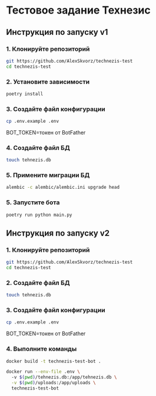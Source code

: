 # Тестовое задание Технезис

## Инструкция по запуску v1

### 1. Клонируйте репозиторий
```bash
git https://github.com/AlexSkvorz/technezis-test
cd technezis-test
```
### 2. Установите зависимости
```bash
poetry install
```
### 3. Создайте файл конфигурации
```bash
cp .env.example .env
```
BOT_TOKEN=токен от BotFather
### 4. Создайте файл БД
```bash
touch tehnezis.db
```
### 5. Примените миграции БД
```bash
alembic -c alembic/alembic.ini upgrade head
```
### 5. Запустите бота
```bash
poetry run python main.py
```

## Инструкция по запуску v2
### 1. Клонируйте репозиторий
```bash
git https://github.com/AlexSkvorz/technezis-test
cd technezis-test
```
### 2. Создайте файл БД
```bash
touch tehnezis.db
```
### 3. Создайте файл конфигурации
```bash
cp .env.example .env
```
BOT_TOKEN=токен от BotFather
### 4. Выполните команды
```bash
docker build -t technezis-test-bot .
```
```bash
docker run --env-file .env \        
  -v $(pwd)/tehnezis.db:/app/tehnezis.db \
  -v $(pwd)/uploads:/app/uploads \
  technezis-test-bot
```